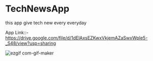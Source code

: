 # TechNewsApp

this app give tech new every everyday

App Link::-https://drive.google.com/file/d/1dElAxsEZKwxVkjemAZaSwxWple5-_S48/view?usp=sharing

![ezgif com-gif-maker](https://user-images.githubusercontent.com/66429052/102877957-8b0de600-446d-11eb-9019-0ed501013b80.gif)
